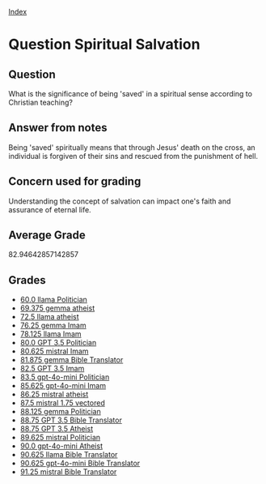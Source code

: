 
[Index](../../index.md)
# Question Spiritual Salvation
## Question
What is the significance of being 'saved' in a spiritual sense according to Christian teaching?

## Answer from notes
Being 'saved' spiritually means that through Jesus' death on the cross, an individual is forgiven of their sins and rescued from the punishment of hell.

## Concern used for grading
Understanding the concept of salvation can impact one's faith and assurance of eternal life.

## Average Grade
82.94642857142857

## Grades
 * [60.0 llama Politician](../answers/llama_Politician/Spiritual_Salvation.md)
 * [69.375 gemma atheist](../answers/gemma_atheist/Spiritual_Salvation.md)
 * [72.5 llama atheist](../answers/llama_atheist/Spiritual_Salvation.md)
 * [76.25 gemma Imam](../answers/gemma_Imam/Spiritual_Salvation.md)
 * [78.125 llama Imam](../answers/llama_Imam/Spiritual_Salvation.md)
 * [80.0 GPT 3.5 Politician](../answers/GPT_3.5_Politician/Spiritual_Salvation.md)
 * [80.625 mistral Imam](../answers/mistral_Imam/Spiritual_Salvation.md)
 * [81.875 gemma Bible Translator](../answers/gemma_Bible_Translator/Spiritual_Salvation.md)
 * [82.5 GPT 3.5 Imam](../answers/GPT_3.5_Imam/Spiritual_Salvation.md)
 * [83.5 gpt-4o-mini Politician](../answers/gpt-4o-mini_Politician/Spiritual_Salvation.md)
 * [85.625 gpt-4o-mini Imam](../answers/gpt-4o-mini_Imam/Spiritual_Salvation.md)
 * [86.25 mistral atheist](../answers/mistral_atheist/Spiritual_Salvation.md)
 * [87.5 mistral 1.75 vectored](../answers/mistral_1.75_vectored/Spiritual_Salvation.md)
 * [88.125 gemma Politician](../answers/gemma_Politician/Spiritual_Salvation.md)
 * [88.75 GPT 3.5 Bible Translator](../answers/GPT_3.5_Bible_Translator/Spiritual_Salvation.md)
 * [88.75 GPT 3.5 Atheist](../answers/GPT_3.5_Atheist/Spiritual_Salvation.md)
 * [89.625 mistral Politician](../answers/mistral_Politician/Spiritual_Salvation.md)
 * [90.0 gpt-4o-mini Atheist](../answers/gpt-4o-mini_Atheist/Spiritual_Salvation.md)
 * [90.625 llama Bible Translator](../answers/llama_Bible_Translator/Spiritual_Salvation.md)
 * [90.625 gpt-4o-mini Bible Translator](../answers/gpt-4o-mini_Bible_Translator/Spiritual_Salvation.md)
 * [91.25 mistral Bible Translator](../answers/mistral_Bible_Translator/Spiritual_Salvation.md)
